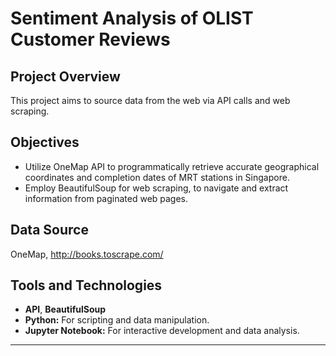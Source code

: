 # Sentiment Analysis of OLIST Customer Reviews

## Project Overview
This project aims to source data from the web via API calls and web scraping.

## Objectives
- Utilize OneMap API to programmatically retrieve accurate geographical coordinates and completion dates of MRT stations in Singapore.
- Employ BeautifulSoup for web scraping, to navigate and extract information from paginated web pages.

## Data Source
OneMap, http://books.toscrape.com/

## Tools and Technologies
- **API**, **BeautifulSoup**
- **Python:** For scripting and data manipulation.
- **Jupyter Notebook:** For interactive development and data analysis.



---


